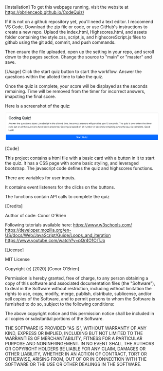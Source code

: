 [Installation]
To get this webpage running, visit the website at https://obrienceob.github.io/CodeQuiz/

If it is not on a github repository yet, you'll need a text editor. I reccomend VS Code. Download the zip file or code, or use GitHub's instructions to create a new repo. Uplaod the index.html, Highscores.html, and assets folder containing the style.css, script.js, and highscoreScript.js files to github using the git add, commit, and push commands.

Then ensure the file uploaded, open up the setting in your repo, and scroll down to the pages section. Change the source to "main" or "master" and save. 



[Usage]
Click the start quiz button to start the workflow. Answer the questions within the alloted time to take the quiz. 

Once the quiz is complete, your score will be displayed as the seconds remaining. Time will be removed from the timer for incorrect answers, imapcting the final score.

Here is a screenshot of the quiz:

<img src="assets/screenshotOfQuiz.png" alt="screenshot of quiz">


[Code]

This project contains a html file with a basic card with a button in it to start the quiz. It has a CSS page with some basic styling, and leveraged bootstrap.
The javascript code defines the quiz and highscores functions. 

There are variables for user inputs. 

It contains event listeners for the clicks on the buttons. 

The functions contain API calls to complete the quiz 



    

[Credits]

Author of code: Conor O'Brien

Following tutorials available here: 
    https://www.w3schools.com/
    https://developer.mozilla.org/en-US/docs/Web/JavaScript/Guide/Loops_and_iteration
    https://www.youtube.com/watch?v=pQr4O1OITJo


[License]

MIT License

Copyright (c) [2020] [Conor O'Brien]

Permission is hereby granted, free of charge, to any person obtaining a copy
of this software and associated documentation files (the "Software"), to deal
in the Software without restriction, including without limitation the rights
to use, copy, modify, merge, publish, distribute, sublicense, and/or sell
copies of the Software, and to permit persons to whom the Software is
furnished to do so, subject to the following conditions:

The above copyright notice and this permission notice shall be included in all
copies or substantial portions of the Software.

THE SOFTWARE IS PROVIDED "AS IS", WITHOUT WARRANTY OF ANY KIND, EXPRESS OR
IMPLIED, INCLUDING BUT NOT LIMITED TO THE WARRANTIES OF MERCHANTABILITY,
FITNESS FOR A PARTICULAR PURPOSE AND NONINFRINGEMENT. IN NO EVENT SHALL THE
AUTHORS OR COPYRIGHT HOLDERS BE LIABLE FOR ANY CLAIM, DAMAGES OR OTHER
LIABILITY, WHETHER IN AN ACTION OF CONTRACT, TORT OR OTHERWISE, ARISING FROM,
OUT OF OR IN CONNECTION WITH THE SOFTWARE OR THE USE OR OTHER DEALINGS IN THE
SOFTWARE.

